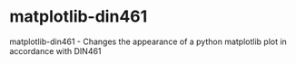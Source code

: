 # matplotlib-din461
matplotlib-din461 - Changes the appearance of a python matplotlib plot in accordance with DIN461
